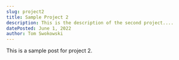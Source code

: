 ```yaml
---
slug: project2
title: Sample Project 2
description: This is the description of the second project....
datePosted: June 1, 2022
author: Tom Swokowski
---
```


This is a sample post for project 2.
